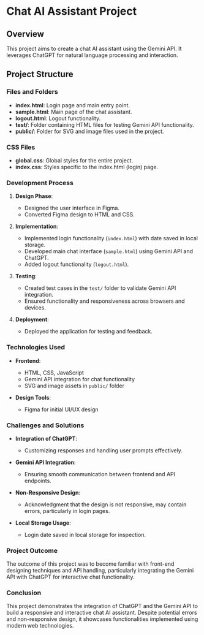 # Chat AI Assistant Project

## Overview
This project aims to create a chat AI assistant using the Gemini API. It leverages ChatGPT for natural language processing and interaction.

## Project Structure

### Files and Folders

- **index.html**: Login page and main entry point.
- **sample.html**: Main page of the chat assistant.
- **logout.html**: Logout functionality.
- **test/**: Folder containing HTML files for testing Gemini API functionality.
- **public/**: Folder for SVG and image files used in the project.

### CSS Files

- **global.css**: Global styles for the entire project.
- **index.css**: Styles specific to the index.html (login) page.

### Development Process

1. **Design Phase**:
   - Designed the user interface in Figma.
   - Converted Figma design to HTML and CSS.

2. **Implementation**:
   - Implemented login functionality (`index.html`) with date saved in local storage.
   - Developed main chat interface (`sample.html`) using Gemini API and ChatGPT.
   - Added logout functionality (`logout.html`).

3. **Testing**:
   - Created test cases in the `test/` folder to validate Gemini API integration.
   - Ensured functionality and responsiveness across browsers and devices.

4. **Deployment**:
   - Deployed the application for testing and feedback.

### Technologies Used

- **Frontend**:
  - HTML, CSS, JavaScript
  - Gemini API integration for chat functionality
  - SVG and image assets in `public/` folder

- **Design Tools**:
  - Figma for initial UI/UX design

### Challenges and Solutions

- **Integration of ChatGPT**:
  - Customizing responses and handling user prompts effectively.

- **Gemini API Integration**:
  - Ensuring smooth communication between frontend and API endpoints.

- **Non-Responsive Design**:
  - Acknowledgment that the design is not responsive, may contain errors, particularly in login pages.

- **Local Storage Usage**:
  - Login date saved in local storage for inspection.

### Project Outcome

The outcome of this project was to become familiar with front-end designing techniques and API handling, particularly integrating the Gemini API with ChatGPT for interactive chat functionality.

### Conclusion

This project demonstrates the integration of ChatGPT and the Gemini API to build a responsive and interactive chat AI assistant. Despite potential errors and non-responsive design, it showcases functionalities implemented using modern web technologies.

